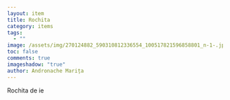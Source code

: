 ```yaml
---
layout: item
title: Rochita
category: items
tags:
  - ""
image: /assets/img/270124882_590310812336554_100517821596858801_n-1-.jpg
toc: false
comments: true
imageshadow: "true"
author: Andronache Marița
---
```

Rochita de ie